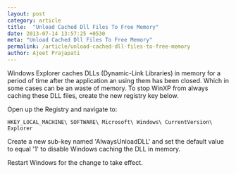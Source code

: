 ```yaml
---
layout: post
category: article
title:  "Unload Cached Dll Files To Free Memory"
date: 2013-07-14 13:57:25 +0530
meta: "Unload Cached Dll Files To Free Memory"
permalink: /article/unload-cached-dll-files-to-free-memory
author: Ajeet Prajapati
---
```

Windows Explorer caches DLLs (Dynamic-Link Libraries) in memory for a period of time after the application an using them has been closed. Which in some cases can be an waste of memory. To stop WinXP from always caching these DLL files, create the new registry key below.

Open up the Registry and navigate to:

```
HKEY_LOCAL_MACHINE\ SOFTWARE\ Microsoft\ Windows\ CurrentVersion\ Explorer
```

Create a new sub-key named 'AlwaysUnloadDLL' and set the default value to equal '1' to disable Windows caching the DLL in memory.

Restart Windows for the change to take effect.